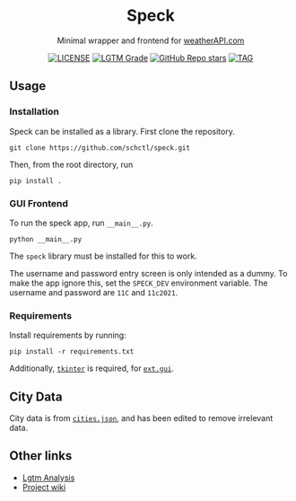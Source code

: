 <h1 align="center">Speck</h1>

<p align="center">Minimal wrapper and frontend for <a href="https://www.weatherapi.com/">weatherAPI.com</a></p>

<p align="center">
    <a href="LICENSE"><img alt="LICENSE" src="https://img.shields.io/github/license/schctl/speck?style=for-the-badge"></a>
    <a href="https://lgtm.com/projects/g/schctl/speck/context:python"><img alt="LGTM Grade" src="https://img.shields.io/lgtm/grade/python/github/schctl/speck?label=Code&style=for-the-badge"></a>
    <a href="https://github.com/schctl/speck"><img alt="GitHub Repo stars" src="https://img.shields.io/github/stars/schctl/speck?label=Stars&logo=GitHub&style=for-the-badge"></a>
    <a href="https://github.com/schctl/speck/releases"><img alt="TAG" src="https://img.shields.io/github/v/tag/schctl/speck?label=Latest&style=for-the-badge"></a>
</p>

## Usage

### Installation

Speck can be installed as a library. First clone the repository.

    git clone https://github.com/schctl/speck.git

Then, from the root directory, run

    pip install .

### GUI Frontend

To run the speck app, run `__main__.py`.

    python __main__.py

The `speck` library must be installed for this to work.

The username and password entry screen is only intended as a dummy. To make the app ignore this,
set the `SPECK_DEV` environment variable. The username and password are `11C` and `11c2021`.

### Requirements

Install requirements by running:

    pip install -r requirements.txt

Additionally, [`tkinter`](https://wiki.python.org/moin/TkInter) is required, for [`ext.gui`](docs/ext/gui/gui.md).


## City Data

City data is from [`cities.json`](https://github.com/lutangar/cities.json), and has been edited to remove irrelevant data.

## Other links

- [Lgtm Analysis](https://lgtm.com/projects/g/schctl/speck/context:python)
- [Project wiki](https://github.com/schctl/speck/wiki)
